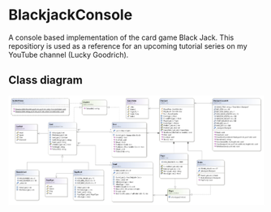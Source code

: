 # BlackjackConsole
A console based implementation of the card game Black Jack. This repositiory is used as a reference for an upcoming tutorial series on my YouTube channel (Lucky Goodrich).

## Class diagram

![uml classes](https://github.com/Yeti47/BlackjackConsole/blob/master/Doc/Blackjack.png)
